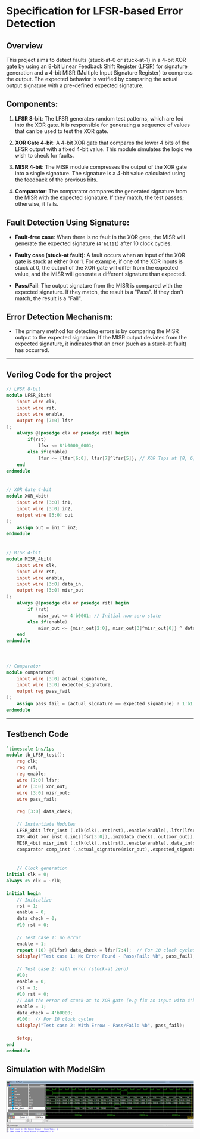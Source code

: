 # Specification for LFSR-based Error Detection

## Overview
This project aims to detect faults (stuck-at-0 or stuck-at-1) in a 4-bit XOR gate by using an 8-bit Linear Feedback Shift Register (LFSR) for signature generation and a 4-bit MISR (Multiple Input Signature Register) to compress the output. The expected behavior is verified by comparing the actual output signature with a pre-defined expected signature.

## Components:
1. **LFSR 8-bit**: The LFSR generates random test patterns, which are fed into the XOR gate. It is responsible for generating a sequence of values that can be used to test the XOR gate.
   
2. **XOR Gate 4-bit**: A 4-bit XOR gate that compares the lower 4 bits of the LFSR output with a fixed 4-bit value. This module simulates the logic we wish to check for faults.

3. **MISR 4-bit**: The MISR module compresses the output of the XOR gate into a single signature. The signature is a 4-bit value calculated using the feedback of the previous bits.

4. **Comparator**: The comparator compares the generated signature from the MISR with the expected signature. If they match, the test passes; otherwise, it fails.

## Fault Detection Using Signature:
- **Fault-free case**: When there is no fault in the XOR gate, the MISR will generate the expected signature (`4'b1111`) after 10 clock cycles. 
  
- **Faulty case (stuck-at fault)**: A fault occurs when an input of the XOR gate is stuck at either 0 or 1. For example, if one of the XOR inputs is stuck at 0, the output of the XOR gate will differ from the expected value, and the MISR will generate a different signature than expected.

- **Pass/Fail**: The output signature from the MISR is compared with the expected signature. If they match, the result is a "Pass". If they don't match, the result is a "Fail".

## Error Detection Mechanism:
- The primary method for detecting errors is by comparing the MISR output to the expected signature. If the MISR output deviates from the expected signature, it indicates that an error (such as a stuck-at fault) has occurred.

---

## Verilog Code for the project
```Verilog
// LFSR 8-bit
module LFSR_8bit(
	input wire clk,
	input wire rst,
	input wire enable,
	output reg [7:0] lfsr
);
	always @(posedge clk or posedge rst) begin 
		if(rst)
			lfsr <= 8'b0000_0001;
		else if(enable)
			lfsr <= {lfsr[6:0], lfsr[7]^lfsr[5]}; // XOR Taps at [8, 6]
	end
endmodule


// XOR Gate 4-bit
module XOR_4bit(
	input wire [3:0] in1,
	input wire [3:0] in2,
	output wire [3:0] out
);
	assign out = in1 ^ in2;
endmodule


// MISR 4-bit
module MISR_4bit(
	input wire clk,
	input wire rst,
	input wire enable,
	input wire [3:0] data_in,
	output reg [3:0] misr_out
);
	always @(posedge clk or posedge rst) begin 
		if (rst) 
			misr_out <= 4'b0001; // Initial non-zero state
		else if(enable) 
			misr_out <= {misr_out[2:0], misr_out[3]^misr_out[0]} ^ data_in; // update misr 
	end
endmodule
			


// Comparator 
module comparator(
	input wire [3:0] actual_signature,
	input wire [3:0] expected_signature,
	output reg pass_fail
);
	assign pass_fail = (actual_signature == expected_signature) ? 1'b1 : 1'b0;
endmodule	
```

---

## Testbench Code
```Verilog
`timescale 1ns/1ps
module tb_LFSR_test();
	reg clk;
	reg rst;
	reg enable;
	wire [7:0] lfsr;
	wire [3:0] xor_out;
	wire [3:0] misr_out;
	wire pass_fail;
	
	reg [3:0] data_check;
	
	// Instantiate Modules
	LFSR_8bit lfsr_inst (.clk(clk),.rst(rst),.enable(enable),.lfsr(lfsr));
	XOR_4bit xor_inst (.in1(lfsr[3:0]),.in2(data_check),.out(xor_out));
	MISR_4bit misr_inst (.clk(clk),.rst(rst),.enable(enable),.data_in(xor_out),.misr_out(misr_out));
	comparator comp_inst (.actual_signature(misr_out),.expected_signature(4'b1111),.pass_fail(pass_fail));

	
	// Clock generation 
initial clk = 0;
always #5 clk = ~clk;

initial begin 
	// Initialize 
	rst = 1;
	enable = 0;
	data_check = 0;
	#10 rst = 0;
	
	// Test case 1: no error
	enable = 1;
	repeat (10) @(lfsr) data_check = lfsr[7:4];  // For 10 clock cycles
	$display("Test case 1: No Error Found - Pass/Fail: %b", pass_fail);
	
	// Test case 2: with error (stock-at zero) 
	#10;
	enable = 0;
	rst = 1;
	#10 rst = 0;
	// Add the error of stuck-at to XOR gate (e.g fix an input with 4'b0
	enable = 1;
	data_check = 4'b0000;
	#100;  // For 10 clock cycles
	$display("Test case 2: With Errow - Pass/Fail: %b", pass_fail);
	
	$stop;
end 
endmodule
```

## Simulation with ModelSim
![Stuck-at 0 detector BIST](media/simulation.png)
